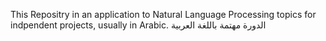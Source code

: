 This Repositry in an application to Natural Language Processing topics for indpendent projects, usually in Arabic.
الدورة مهتمة باللغة العربية
